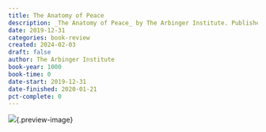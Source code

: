 ```yaml
---
title: The Anatomy of Peace
description: _The Anatomy of Peace_ by The Arbinger Institute. Published by Blackstone Publishing, with ISBN 9781602834477.0. Read on 2019-12-31
date: 2019-12-31
categories: book-review
created: 2024-02-03
draft: false
author: The Arbinger Institute
book-year: 1000
book-time: 0
date-start: 2019-12-31
date-finished: 2020-01-21
pct-complete: 0
---
```


![](https://img2.od-cdn.com/ImageType-100/0887-1/{61FF071D-C8DF-491D-8CDC-9B52CC30E8C6}IMG100.JPG){.preview-image}
